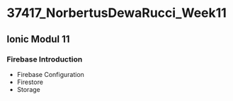 # 37417_NorbertusDewaRucci_Week11

## Ionic Modul 11

### Firebase Introduction
- Firebase Configuration
- Firestore
- Storage
